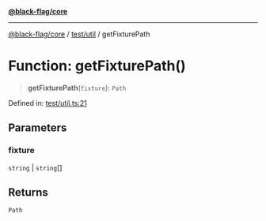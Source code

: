 [**@black-flag/core**](../../../README.md)

***

[@black-flag/core](../../../README.md) / [test/util](../README.md) / getFixturePath

# Function: getFixturePath()

> **getFixturePath**(`fixture`): `Path`

Defined in: [test/util.ts:21](https://github.com/Xunnamius/black-flag/blob/7a70c7e44633bf3b15b0662ce212ece66de038c8/test/util.ts#L21)

## Parameters

### fixture

`string` | `string`[]

## Returns

`Path`
